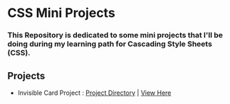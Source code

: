 # CSS Mini Projects

### This Repository is dedicated to some mini projects that I'll be doing during my learning path for Cascading Style Sheets (CSS).

## Projects
- Invisible Card Project : [Project Directory](https://github.com/rawat-divyanshu/CSS-Mini-Projects/tree/master/Invsible%20Card%20Project) | [View Here](https://divyanshucodes-invisblecard.netlify.app/)
